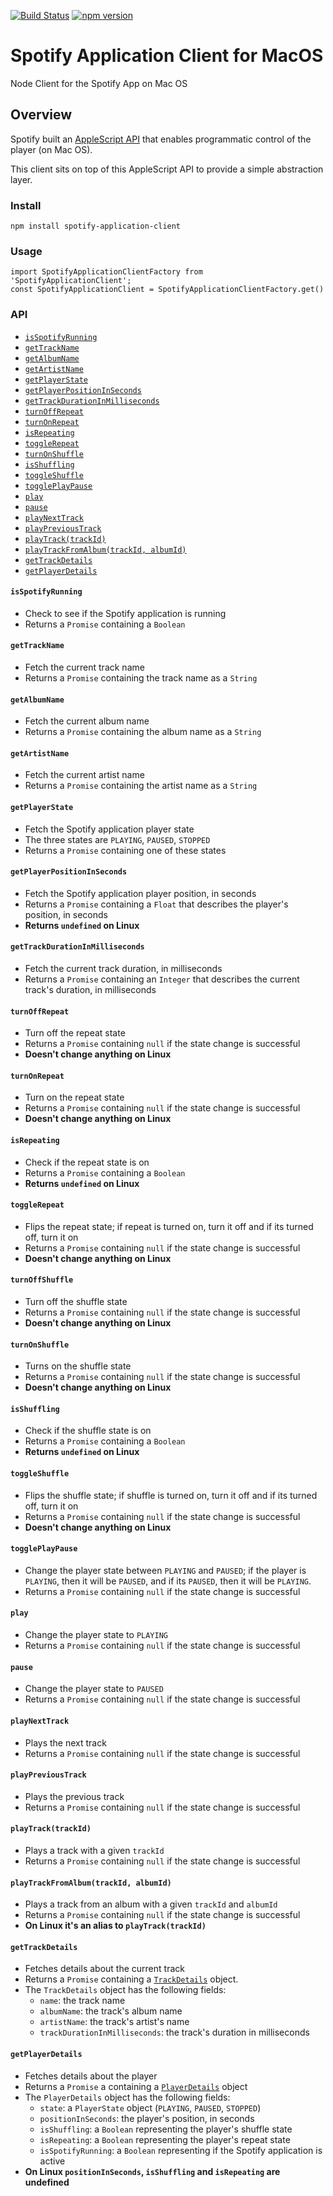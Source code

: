 [![Build Status](https://travis-ci.org/jaebradley/spotify-application-client.svg?branch=master)](https://travis-ci.org/jaebradley/spotify-application-client)
[![npm version](https://badge.fury.io/js/spotify-application-client.svg)](https://badge.fury.io/js/spotify-application-client)

# Spotify Application Client for MacOS
Node Client for the Spotify App on Mac OS

## Overview
Spotify built an [AppleScript API](https://developer.spotify.com/applescript-api/) that enables programmatic control of the player (on Mac OS).

This client sits on top of this AppleScript API to provide a simple abstraction layer.

### Install
`npm install spotify-application-client`

### Usage
```
import SpotifyApplicationClientFactory from 'SpotifyApplicationClient';
const SpotifyApplicationClient = SpotifyApplicationClientFactory.get()
```

### API

* [`isSpotifyRunning`](https://github.com/jaebradley/spotify-application-client#isspotifyrunning)
* [`getTrackName`](https://github.com/jaebradley/spotify-application-client#gettrackname)
* [`getAlbumName`](https://github.com/jaebradley/spotify-application-client#getalbumname)
* [`getArtistName`](https://github.com/jaebradley/spotify-application-client#getartistname)
* [`getPlayerState`](https://github.com/jaebradley/spotify-application-client#getplayerstate)
* [`getPlayerPositionInSeconds`](https://github.com/jaebradley/spotify-application-client#getplayerpositioninseconds)
* [`getTrackDurationInMilliseconds`](https://github.com/jaebradley/spotify-application-client#gettrackdurationinmilliseconds)
* [`turnOffRepeat`](https://github.com/jaebradley/spotify-application-client#turnoffrepeat)
* [`turnOnRepeat`](https://github.com/jaebradley/spotify-application-client#turnonrepeat)
* [`isRepeating`](https://github.com/jaebradley/spotify-application-client#isrepeating)
* [`toggleRepeat`](https://github.com/jaebradley/spotify-application-client#togglerepeat)
* [`turnOnShuffle`](https://github.com/jaebradley/spotify-application-client#turnonshuffle)
* [`isShuffling`](https://github.com/jaebradley/spotify-application-client#isshuffling)
* [`toggleShuffle`](https://github.com/jaebradley/spotify-application-client#toggleshuffle)
* [`togglePlayPause`](https://github.com/jaebradley/spotify-application-client#toggleplaypause)
* [`play`](https://github.com/jaebradley/spotify-application-client#play)
* [`pause`](https://github.com/jaebradley/spotify-application-client#pause)
* [`playNextTrack`](https://github.com/jaebradley/spotify-application-client#playnexttrack)
* [`playPreviousTrack`](https://github.com/jaebradley/spotify-application-client#playprevioustrack)
* [`playTrack(trackId)`](https://github.com/jaebradley/spotify-application-client#playtrackfromalbumtrackid)
* [`playTrackFromAlbum(trackId, albumId)`](https://github.com/jaebradley/spotify-application-client#playtrackfromalbumtrackid-albumid)
* [`getTrackDetails`](https://github.com/jaebradley/spotify-application-client#gettrackdetails)
* [`getPlayerDetails`](https://github.com/jaebradley/spotify-application-client#getplayerdetails)

#### `isSpotifyRunning`
* Check to see if the Spotify application is running
* Returns a `Promise` containing a `Boolean`

#### `getTrackName`
* Fetch the current track name
* Returns a `Promise` containing the track name as a `String`

#### `getAlbumName`
* Fetch the current album name
* Returns a `Promise` containing the album name as a `String`

#### `getArtistName`
* Fetch the current artist name
* Returns a `Promise` containing the artist name as a `String`

#### `getPlayerState`
* Fetch the Spotify application player state
* The three states are `PLAYING`, `PAUSED`, `STOPPED`
* Returns a `Promise` containing one of these states

#### `getPlayerPositionInSeconds`
* Fetch the Spotify application player position, in seconds
* Returns a `Promise` containing a `Float` that describes the player's position, in seconds
* **Returns `undefined` on Linux**

#### `getTrackDurationInMilliseconds`
* Fetch the current track duration, in milliseconds
* Returns a `Promise` containing an `Integer` that describes the current track's duration, in milliseconds

#### `turnOffRepeat`
* Turn off the repeat state
* Returns a `Promise` containing `null` if the state change is successful
* **Doesn't change anything on Linux**

#### `turnOnRepeat`
* Turn on the repeat state
* Returns a `Promise` containing `null` if the state change is successful
* **Doesn't change anything on Linux**

#### `isRepeating`
* Check if the repeat state is on
* Returns a `Promise` containing a `Boolean`
* **Returns `undefined` on Linux**

#### `toggleRepeat`
* Flips the repeat state; if repeat is turned on, turn it off and if its turned off, turn it on
* Returns a `Promise` containing `null` if the state change is successful
* **Doesn't change anything on Linux**

#### `turnOffShuffle`
* Turn off the shuffle state
* Returns a `Promise` containing `null` if the state change is successful
* **Doesn't change anything on Linux**

#### `turnOnShuffle`
* Turns on the shuffle state
* Returns a `Promise` containing `null` if the state change is successful
* **Doesn't change anything on Linux**

#### `isShuffling`
* Check if the shuffle state is on
* Returns a `Promise` containing a `Boolean`
* **Returns `undefined` on Linux**

#### `toggleShuffle`
* Flips the shuffle state; if shuffle is turned on, turn it off and if its turned off, turn it on
* Returns a `Promise` containing `null` if the state change is successful
* **Doesn't change anything on Linux**

#### `togglePlayPause`
* Change the player state between `PLAYING` and `PAUSED`; if the player is `PLAYING`, then it will be `PAUSED`, and if its `PAUSED`, then it will be `PLAYING`.
* Returns a `Promise` containing `null` if the state change is successful

#### `play`
* Change the player state to `PLAYING`
* Returns a `Promise` containing `null` if the state change is successful

#### `pause`
* Change the player state to `PAUSED`
* Returns a `Promise` containing `null` if the state change is successful

#### `playNextTrack`
* Plays the next track
* Returns a `Promise` containing `null` if the state change is successful

#### `playPreviousTrack`
* Plays the previous track
* Returns a `Promise` containing `null` if the state change is successful

#### `playTrack(trackId)`
* Plays a track with a given `trackId`
* Returns a `Promise` containing `null` if the state change is successful

#### `playTrackFromAlbum(trackId, albumId)`
* Plays a track from an album with a given `trackId` and `albumId`
* Returns a `Promise` containing `null` if the state change is successful
* **On Linux it's an alias to `playTrack(trackId)`**

#### `getTrackDetails`
* Fetches details about the current track
* Returns a `Promise` containing a [`TrackDetails`](https://github.com/jaebradley/spotify-application-client/blob/master/src/data/TrackDetails.js) object.
* The `TrackDetails` object has the following fields:
  * `name`: the track name
  * `albumName`: the track's album name
  * `artistName`: the track's artist's name
  * `trackDurationInMilliseconds`: the track's duration in milliseconds

#### `getPlayerDetails`
* Fetches details about the player
* Returns a `Promise` a containing a [`PlayerDetails`](https://github.com/jaebradley/spotify-application-client/blob/master/src/data/PlayerDetails.js) object
* The `PlayerDetails` object has the following fields:
  * `state`: a `PlayerState` object (`PLAYING`, `PAUSED`, `STOPPED`)
  * `positionInSeconds`: the player's position, in seconds
  * `isShuffling`: a `Boolean` representing the player's shuffle state
  * `isRepeating`: a `Boolean` representing the player's repeat state
  * `isSpotifyRunning`: a `Boolean` representing if the Spotify application is active
* **On Linux `positionInSeconds`, `isShuffling` and `isRepeating` are undefined**
